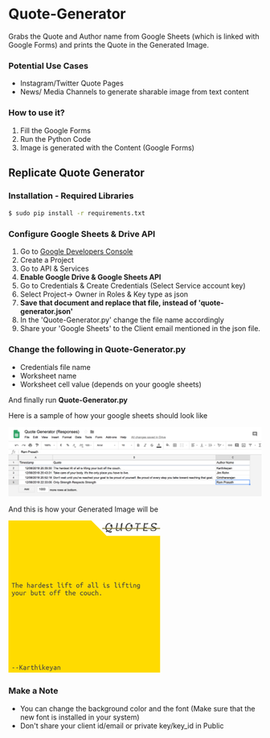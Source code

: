 # Quote-Generator

Grabs the Quote and Author name from Google Sheets (which is linked with Google Forms) and prints the Quote in the Generated Image.

### Potential Use Cases

  - Instagram/Twitter Quote Pages
  - News/ Media Channels to generate sharable image from text content


### How to use it?

  1. Fill the Google Forms 
  2. Run the Python Code 
  3. Image is generated with the Content (Google Forms)

## Replicate Quote Generator
### Installation - Required Libraries
```sh
$ sudo pip install -r requirements.txt
```

### Configure Google Sheets & Drive API

1. Go to [Google Developers Console](https://www.console.developers.google.com)
2. Create a Project
3. Go to API & Services 
4. **Enable Google Drive & Google Sheets API**
5. Go to Credentials & Create Credentials (Select Service account key)
6. Select Project-> Owner in Roles & Key type as json
7. **Save that document and replace that file, instead of 'quote-generator.json'**
8. In the 'Quote-Generator.py' change the file name accordingly
9. Share your 'Google Sheets' to the Client email mentioned in the json file.

### Change the following in Quote-Generator.py

* Credentials file name
* Worksheet name
* Worksheet cell value (depends on your google sheets)

And finally run **Quote-Generator.py**

Here is a sample of how your google sheets should look like

![](https://github.com/ikram-shah/Quote-Generator/blob/master/SampleScreentshot-Google_Forms.png)

And this is how your Generated Image will be
 
 <img src="https://github.com/ikram-shah/Quote-Generator/blob/master/Sample-Generated_Quote.png" width="60%">

### Make a Note

* You can change the background color and the font (Make sure that the new font is installed in your system)
* Don't share your client id/email or private key/key_id in Public
 
